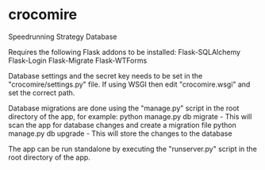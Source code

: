 # crocomire
Speedrunning Strategy Database

Requires the following Flask addons to be installed:
Flask-SQLAlchemy
Flask-Login
Flask-Migrate
Flask-WTForms

Database settings and the secret key needs to be set in the "crocomire/settings.py" file.
If using WSGI then edit "crocomire.wsgi" and set the correct path.

Database migrations are done using the "manage.py" script in the root directory of the app, for example:
python manage.py db migrate       - This will scan the app for database changes and create a migration file
python manage.py db upgrade       - This will store the changes to the database

The app can be run standalone by executing the "runserver.py" script in the root directory of the app.
